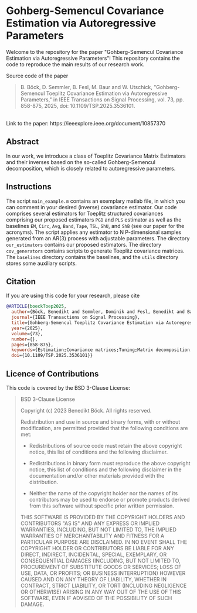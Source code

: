 # Gohberg-Semencul Covariance Estimation via Autoregressive Parameters

Welcome to the repository for the paper "Gohberg-Semencul Covariance Estimation via Autoregressive Parameters"! This repository contains the code to reproduce the main results of our research work.

Source code of the paper 
>B. Böck, D. Semmler, B. Fesl, M. Baur and W. Utschick, "Gohberg-Semencul Toeplitz Covariance Estimation via Autoregressive Parameters," in IEEE Transactions on Signal Processing, vol. 73, pp. 858-875, 2025, doi: 10.1109/TSP.2025.3536101. 
<br>
Link to the paper: https://ieeexplore.ieee.org/document/10857370

## Abstract

In our work, we introduce a class of Toeplitz Covariance Matrix Estimators and their inverses based on the so-called Gohberg-Semencul decomposition, which is closely related to autoregressive parameters.

## Instructions

The script `main_example.m` contains an exemplary matlab file, in which you can comment in your desired (inverse) covariance estimator. Our code comprises several estimators for Toeplitz structured covariances comprising our proposed estimators `PGD` and `PLS` estimator as well as the baselines `EM`, `Circ`, `Avg`, `Band`, `Tape`, `TSL`, `ShU`, and `ShB` (see our paper for the acronyms). The script applies any estimator to N P-dimensional samples generated from an AR(3) process with adjustable parameters. The directory `our_estimators` contains our proposed estimators. The directory `cov_generators` contains scripts to generate Toeplitz covariance matrices. The `baselines` directory contains the baselines, and the `utils` directory stores some auxiliary scripts.

## Citation
If you are using this code for your research, please cite

```bibtex
@ARTICLE{boeckToep2025,
  author={Böck, Benedikt and Semmler, Dominik and Fesl, Benedikt and Baur, Michael and Utschick, Wolfgang},
  journal={IEEE Transactions on Signal Processing}, 
  title={Gohberg-Semencul Toeplitz Covariance Estimation via Autoregressive Parameters}, 
  year={2025},
  volume={73},
  number={},
  pages={858-875},
  keywords={Estimation;Covariance matrices;Tuning;Matrix decomposition;Vectors;Array signal processing;Standards;Parallel processing;Optimization;Hands;Covariance estimation;autoregressive processes;Gohberg-Semencul;Toeplitz;likelihood estimation},
  doi={10.1109/TSP.2025.3536101}}

```
## Licence of Contributions
This code is covered by the BSD 3-Clause License:

> BSD 3-Clause License
>
> Copyright (c) 2023 Benedikt Böck.
> All rights reserved.
>
> Redistribution and use in source and binary forms, with or without
>modification, are permitted provided that the following conditions are met:
>
> * Redistributions of source code must retain the above copyright notice, this
>  list of conditions and the following disclaimer.
>
> * Redistributions in binary form must reproduce the above copyright notice,
>  this list of conditions and the following disclaimer in the documentation
>  and/or other materials provided with the distribution.
>
> * Neither the name of the copyright holder nor the names of its
>  contributors may be used to endorse or promote products derived from
>  this software without specific prior written permission.
>
> THIS SOFTWARE IS PROVIDED BY THE COPYRIGHT HOLDERS AND CONTRIBUTORS "AS IS"
> AND ANY EXPRESS OR IMPLIED WARRANTIES, INCLUDING, BUT NOT LIMITED TO, THE
> IMPLIED WARRANTIES OF MERCHANTABILITY AND FITNESS FOR A PARTICULAR PURPOSE ARE
> DISCLAIMED. IN NO EVENT SHALL THE COPYRIGHT HOLDER OR CONTRIBUTORS BE LIABLE
> FOR ANY DIRECT, INDIRECT, INCIDENTAL, SPECIAL, EXEMPLARY, OR CONSEQUENTIAL
> DAMAGES (INCLUDING, BUT NOT LIMITED TO, PROCUREMENT OF SUBSTITUTE GOODS OR
> SERVICES; LOSS OF USE, DATA, OR PROFITS; OR BUSINESS INTERRUPTION) HOWEVER
> CAUSED AND ON ANY THEORY OF LIABILITY, WHETHER IN CONTRACT, STRICT LIABILITY,
> OR TORT (INCLUDING NEGLIGENCE OR OTHERWISE) ARISING IN ANY WAY OUT OF THE USE
> OF THIS SOFTWARE, EVEN IF ADVISED OF THE POSSIBILITY OF SUCH DAMAGE.
